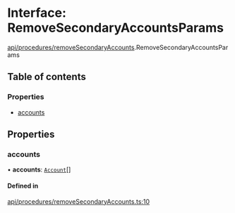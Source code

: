 # Interface: RemoveSecondaryAccountsParams

[api/procedures/removeSecondaryAccounts](../wiki/api.procedures.removeSecondaryAccounts).RemoveSecondaryAccountsParams

## Table of contents

### Properties

- [accounts](../wiki/api.procedures.removeSecondaryAccounts.RemoveSecondaryAccountsParams#accounts)

## Properties

### accounts

• **accounts**: [`Account`](../wiki/api.entities.Account.Account)[]

#### Defined in

[api/procedures/removeSecondaryAccounts.ts:10](https://github.com/PolymathNetwork/polymesh-sdk/blob/31dfa0dc/src/api/procedures/removeSecondaryAccounts.ts#L10)
